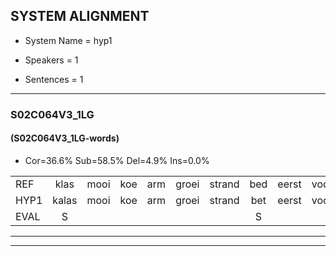 
## SYSTEM ALIGNMENT

- System Name = hyp1

- Speakers = 1

- Sentences = 1

---

### S02C064V3_1LG

#### (S02C064V3_1LG-words)

- Cor=36.6%	Sub=58.5%	Del=4.9%	Ins=0.0%

|  |  |  |  |  |  |  |  |  |  |  |  |  |  |  |  |  |  |  |  |  |  |  |  |  |  |  |  |  |  |  |  |  |  |  |  |  |  |  |  |  |  |
|:--- |:---:|:---:|:---:|:---:|:---:|:---:|:---:|:---:|:---:|:---:|:---:|:---:|:---:|:---:|:---:|:---:|:---:|:---:|:---:|:---:|:---:|:---:|:---:|:---:|:---:|:---:|:---:|:---:|:---:|:---:|:---:|:---:|:---:|:---:|:---:|:---:|:---:|:---:|:---:|:---:|:---:|
| REF | klas | mooi | koe | arm | groei | strand | bed | eerst | voor | draai | sjaal | herfst | duur | straat | leeuw | clown | clown | hoek | krant | hout | vriend | gauw | chips | groen | feest | reis | jas | huis | paard | vijf | muts | nieuw | kind | bang | oog | zacht | schoen | plas | neus | knoop | plank |
| HYP1 | kalas | mooi | koe | arm | groei | strand | bet | eerst | voor |  | a | shal | herst | luur | sstrit | leelclon | clun | houk | hont | hout | frind | gal | ship | goon | feest | res | jas | res | ert | ef | nut | ee | kind | bang |  | oogzacht | schoen | plas | nes | knop | plank |
| EVAL | S |  |  |  |  |  | S |  |  | D | S | S | S | S | S | S | S | S | S |  | S | S | S | S |  | S |  | S | S | S | S | S |  |  | D | S |  |  | S | S |  |
---

---
